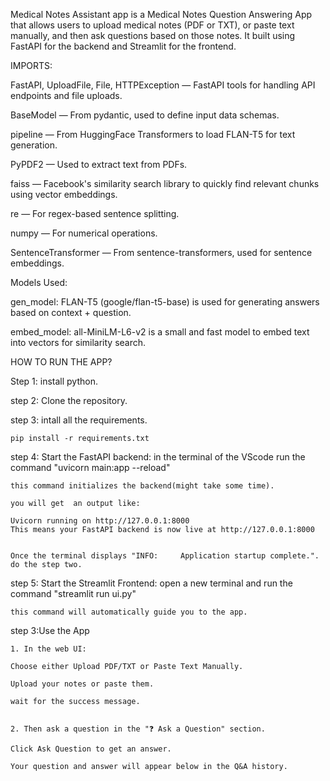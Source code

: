 Medical Notes Assistant app is a Medical Notes Question Answering App that  allows users to upload medical notes (PDF or TXT), or paste text manually, and then ask questions based on those notes. It built using FastAPI for the backend and Streamlit for the frontend.


IMPORTS:

FastAPI, UploadFile, File, HTTPException — FastAPI tools for handling API endpoints and file uploads.

BaseModel — From pydantic, used to define input data schemas.

pipeline — From HuggingFace Transformers to load FLAN-T5 for text generation.

PyPDF2 — Used to extract text from PDFs.

faiss — Facebook's similarity search library to quickly find relevant chunks using vector embeddings.

re — For regex-based sentence splitting.

numpy — For numerical operations.

SentenceTransformer — From sentence-transformers, used for sentence embeddings.



Models Used:

gen_model: FLAN-T5 (google/flan-t5-base) is used for generating answers based on context + question.

embed_model: all-MiniLM-L6-v2 is a small and fast model to embed text into vectors for similarity search.




HOW TO RUN THE APP? 


Step 1: install python.


step 2: Clone the repository.


step 3: intall all the requirements.
    
    pip install -r requirements.txt


step 4: Start the FastAPI backend:
    in the terminal of the VScode run the command "uvicorn main:app --reload"

    this command initializes the backend(might take some time).

    you will get  an output like:
    
    Uvicorn running on http://127.0.0.1:8000
    This means your FastAPI backend is now live at http://127.0.0.1:8000 


    Once the terminal displays "INFO:     Application startup complete.". do the step two.


step 5: Start the Streamlit Frontend:
    open a new terminal and run the command "streamlit run ui.py"

    this command will automatically guide you to the app.


step 3:Use the App
    
    1. In the web UI:

    Choose either Upload PDF/TXT or Paste Text Manually.

    Upload your notes or paste them.

    wait for the success message.


    2. Then ask a question in the "❓ Ask a Question" section.

    Click Ask Question to get an answer.

    Your question and answer will appear below in the Q&A history.
